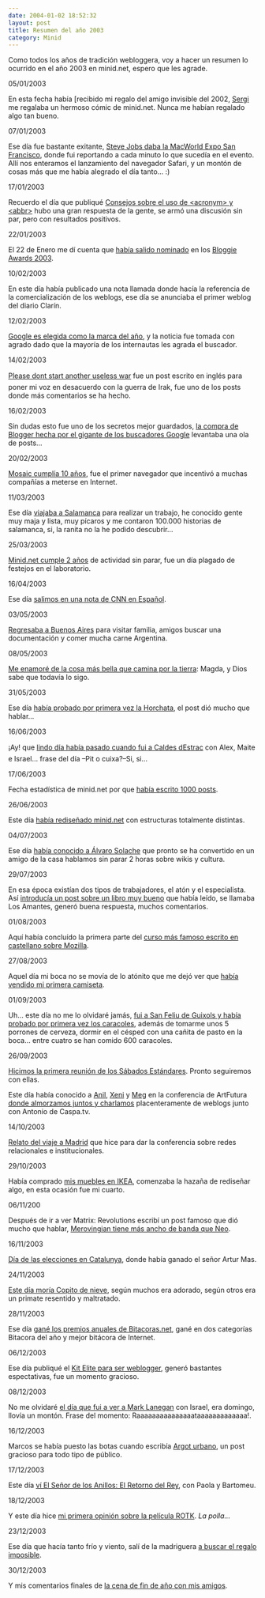 ```yaml
---
date: 2004-01-02 18:52:32
layout: post
title: Resumen del año 2003
category: Minid
---
```


Como todos los años de tradición webloggera, voy a hacer un resumen lo ocurrido en el año 2003 en minid.net, espero que les agrade.







05/01/2003

En esta fecha había [recibido mi regalo del amigo invisible del 2002, [Sergi](http://www.elforat.net) me regalaba un hermoso cómic de minid.net. Nunca me habían regalado algo tan bueno.





07/01/2003

Ese día fue bastante exitante, [Steve Jobs daba la MacWorld Expo San Francisco](/archivos/categorias/macintosh/realtime_coverage_macworld_expo_san_francisco.php), donde fui reportando a cada minuto lo que sucedía en el evento. Allí nos enteramos el lanzamiento del navegador Safari, y un montón de cosas más que me había alegrado el día tanto… :)





17/01/2003

Recuerdo el día que publiqué [Consejos sobre el uso de &lt;acronym&gt; y &lt;abbr&gt;](/archivos/categorias/articulos_de_minid/consejos_sobre_el_uso_de_acronym_y_abbr.php) hubo una gran respuesta de la gente, se armó una discusión sin par, pero con resultados positivos.





22/01/2003

El 22 de Enero me dí cuenta que [había salido nominado](/archivos/categorias/anuncios_de_minid/bloggie_awards_2003.php) en los [Bloggie Awards 2003](http://www.fairvue.com/?feature=awards2003).





10/02/2003

En este día había publicado una nota llamada [](/archivos/categorias/internet/divulgacion_o_comercializacion.php) donde hacía la referencia de la comercialización de los weblogs, ese día se anunciaba el primer weblog del diario Clarín.





12/02/2003

[Google es elegida como la marca del año](/archivos/categorias/google/google_la_marca_del_ano.php), y la noticia fue tomada con agrado dado que la mayoría de los internautas les agrada el buscador.





14/02/2003

[Please dont start another useless war](/archivos/categorias/personal/please_dont_start_another_useless_war.php) fue un post escrito en inglés para poner mi voz en desacuerdo con la guerra de Irak, fue uno de los posts donde más comentarios se ha hecho.





16/02/2003

Sin dudas esto fue uno de los secretos mejor guardados, [la compra de Blogger hecha por el gigante de los buscadores Google](/archivos/categorias/google/google_compra_pyra_labs_la_empresa_creadora_de_blogger.php) levantaba una ola de posts…





20/02/2003

[Mosaic cumplía 10 años](/archivos/categorias/internet/hace_10_anos_nacia_mosaic.php), fue el primer navegador que incentivó a muchas compañías a meterse en Internet.





11/03/2003

Ese día [viajaba a Salamanca](/archivos/categorias/personal/hoy_viajo_a_salamanca.php) para realizar un trabajo, he conocido gente muy maja y lista, muy pícaros y me contaron 100.000 historias de salamanca, si, la ranita no la he podido descubrir…





25/03/2003

[Minid.net cumple 2 años](/archivos/categorias/anuncios_de_minid/2do_ano_de_minidnet.php) de actividad sin parar, fue un día plagado de festejos en el laboratorio.





16/04/2003

Ese día [salimos en una nota de CNN en Español](/archivos/categorias/anuncios_de_minid/minidnet_en_cnnespanolcom.php).





03/05/2003

[Regresaba a Buenos Aires](/archivos/categorias/personal/12_25.php) para visitar familia, amigos buscar una documentación y comer mucha carne Argentina.





08/05/2003

[Me enamoré de la cosa más bella que camina por la tierra](/archivos/categorias/personal/mariposas.php): Magda, y Dios sabe que todavía lo sigo.





31/05/2003

Ese día [había probado por primera vez la Horchata](/archivos/categorias/personal/horchata.php), el post dió mucho que hablar…





16/06/2003

¡Ay! que [lindo día había pasado cuando fui a Caldes dEstrac](/archivos/categorias/personal/caldes_destrac.php) con Alex, Maite e Israel… frase del día –Pit o cuixa?–Si, si…





17/06/2003

Fecha estadística de minid.net por que [había escrito 1000 posts](/archivos/categorias/anuncios_de_minid/1000.php).





26/06/2003

Este día [había rediseñado minid.net](/archivos/categorias/anuncios_de_minid/nuevo_minidnet.php) con estructuras totalmente distintas.





04/07/2003

Ese día [había conocido a Álvaro Solache](/archivos/categorias/innovacion/generacion_wiki.php) que pronto se ha convertido en un amigo de la casa hablamos sin parar 2 horas sobre wikis y cultura.





29/07/2003

En esa época existían dos tipos de trabajadores, el atón y el especialista. Así [introducía un post sobre un libro muy bueno](/archivos/categorias/libros/el_aton.php) que había leído, se llamaba Los Amantes, generó buena respuesta, muchos comentarios.





01/08/2003

Aquí había concluído la primera parte del [curso más famoso escrito en castellano sobre Mozilla](/archivos/categorias/mozilla/usa_mozilla_por_un_dia_primera_parte_concluida.php).





27/08/2003

Aquel día mi boca no se movía de lo atónito que me dejó ver que [había vendido mi primera camiseta](/archivos/categorias/negocios/primera_camiseta_vendida.php).





01/09/2003

Uh… este día no me lo olvidaré jamás, [fui a San Feliu de Guixols y había probado por primera vez los caracoles](/archivos/categorias/negocios/primera_camiseta_vendida.php), además de tomarme unos 5 porrones de cerveza, dormir en el césped con una cañita de pasto en la boca… entre cuatro se han comido 600 caracoles.





26/09/2003

[Hicimos la primera reunión de los Sábados Estándares](/archivos/categorias/estandares_web/sabados_y_estandares.php). Pronto seguiremos con ellas.






Este día había conocido a [Anil](http://www.anildash.com), [Xeni](http://www.xeni.net) y [Meg](http://www.megnut.com/) en la conferencia de ArtFutura [donde almorzamos juntos y charlamos](/archivos/categorias/weblogs/relato_de_art_futura_2003.php) placenteramente de weblogs junto con Antonio de Caspa.tv.





14/10/2003

[Relato del viaje a Madrid](/archivos/categorias/personal/dia_martes_14_de_octubre.php) que hice para dar la conferencia sobre redes relacionales e institucionales.





29/10/2003

Había comprado [mis muebles en IKEA](/archivos/categorias/personal/me_gusta_ikea.php), comenzaba la hazaña de rediseñar algo, en esta ocasión fue mi cuarto.





06/11/200

Después de ir a ver Matrix: Revolutions escribí un post famoso que dió mucho que hablar, [Merovingian tiene más ancho de banda que Neo](archivos/categorias/cine/merovingian_tiene_mas_ancho_de_banda_que_neo.php).





16/11/2003

[Día de las elecciones en Catalunya](/archivos/categorias/nicolas_maquiavelo/elecciones_en_catalunya.php), donde había ganado el señor Artur Mas.





24/11/2003

[Este día moría Copito de nieve](/archivos/categorias/personal/ha_muerto_copito_de_nieve.php), según muchos era adorado, según otros era un primate resentido y maltratado.





28/11/2003

Ese día [gané los premios anuales de Bitacoras.net](/archivos/categorias/anuncios_de_minid/premios_anuales_de_bitacoras_2003.php), gané en dos categorías Bitacora del año y mejor bitácora de Internet.





06/12/2003

Ese día publiqué el [Kit Elite para ser weblogger](/archivos/categorias/investigacion/kit_elite_de_supervivencia_para_bloggear.php), generó bastantes espectativas, fue un momento gracioso.





08/12/2003

No me olvidaré [el día que fui a ver a Mark Lanegan](/archivos/categorias/eventos/mark_lanegan_band.php) con Israel, era domingo, llovía un montón. Frase del momento: Raaaaaaaaaaaaaaataaaaaaaaaaaaa!.





16/12/2003

Marcos se había puesto las botas cuando escribía [Argot urbano](/archivos/categorias/curiosidades/argot_urbano.php), un post gracioso para todo tipo de público.





17/12/2003

Este día [ví El Señor de los Anillos: El Retorno del Rey](/archivos/categorias/cine/hoy_vere_a_frodo_9_dedos.php), con Paola y Bartomeu.





18/12/2003

Y este día hice [mi primera opinión sobre la película ROTK](/archivos/categorias/cine/el_retorno_del_rey.php). _La polla…_





23/12/2003

Ese día que hacía tanto frío y viento, salí de la madriguera [a buscar el regalo imposible](/archivos/categorias/personal/la_aventura_del_regalo_alternativo.php).





30/12/2003

Y mis comentarios finales de [la cena de fin de año con mis amigos](/archivos/categorias/personal/amigo_invisible_el_final.php).
